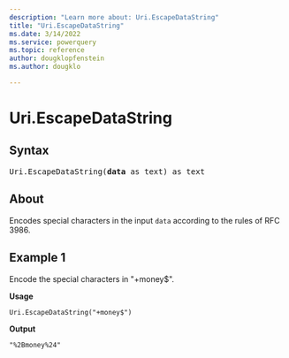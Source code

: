 ```yaml
---
description: "Learn more about: Uri.EscapeDataString"
title: "Uri.EscapeDataString"
ms.date: 3/14/2022
ms.service: powerquery
ms.topic: reference
author: dougklopfenstein
ms.author: dougklo

---
```

# Uri.EscapeDataString

## Syntax

<pre>
Uri.EscapeDataString(<b>data</b> as text) as text
</pre>

## About

Encodes special characters in the input `data` according to the rules of RFC 3986.

## Example 1

Encode the special characters in "+money$".

**Usage**

```powerquery-m
Uri.EscapeDataString("+money$")
```

**Output**

`"%2Bmoney%24"`
